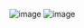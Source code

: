 ![image](https://github.com/user-attachments/assets/5482b6b1-0fb3-4776-a7ad-2021b85b9c14)
![image](https://github.com/user-attachments/assets/fc92d56c-580c-4008-becd-fd404896fd56)
